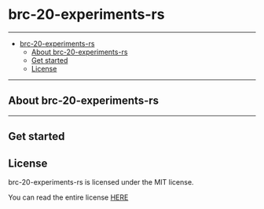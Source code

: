# brc-20-experiments-rs

---

- [brc-20-experiments-rs](#brc-20-experiments-rs)
  - [About brc-20-experiments-rs](#about-brc-20-experiments-rs)
  - [Get started](#get-started)
  - [License](#license)

---

## About brc-20-experiments-rs

---

## Get started

## License

brc-20-experiments-rs is licensed under the MIT license.

You can read the entire license [HERE](LICENSE)
